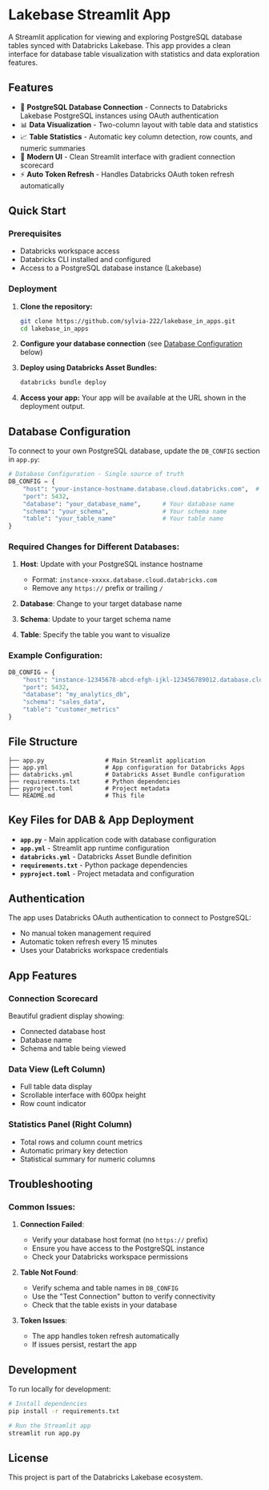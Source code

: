 # Lakebase Streamlit App

A Streamlit application for viewing and exploring PostgreSQL database tables synced with Databricks Lakebase. This app provides a clean interface for database table visualization with statistics and data exploration features.

## Features

- 🔗 **PostgreSQL Database Connection** - Connects to Databricks Lakebase PostgreSQL instances using OAuth authentication
- 📊 **Data Visualization** - Two-column layout with table data and statistics
- 📈 **Table Statistics** - Automatic key column detection, row counts, and numeric summaries
- 🎨 **Modern UI** - Clean Streamlit interface with gradient connection scorecard
- ⚡ **Auto Token Refresh** - Handles Databricks OAuth token refresh automatically

## Quick Start

### Prerequisites
- Databricks workspace access
- Databricks CLI installed and configured
- Access to a PostgreSQL database instance (Lakebase)

### Deployment

1. **Clone the repository:**
   ```bash
   git clone https://github.com/sylvia-222/lakebase_in_apps.git
   cd lakebase_in_apps
   ```

2. **Configure your database connection** (see [Database Configuration](#database-configuration) below)

3. **Deploy using Databricks Asset Bundles:**
   ```bash
   databricks bundle deploy
   ```

4. **Access your app:**
   Your app will be available at the URL shown in the deployment output.

## Database Configuration

To connect to your own PostgreSQL database, update the `DB_CONFIG` section in `app.py`:

```python
# Database Configuration - Single source of truth
DB_CONFIG = {
    "host": "your-instance-hostname.database.cloud.databricks.com",  # Your PostgreSQL host
    "port": 5432,  
    "database": "your_database_name",      # Your database name
    "schema": "your_schema",               # Your schema name
    "table": "your_table_name"             # Your table name
}
```

### Required Changes for Different Databases:

1. **Host**: Update with your PostgreSQL instance hostname
   - Format: `instance-xxxxx.database.cloud.databricks.com`
   - Remove any `https://` prefix or trailing `/`

2. **Database**: Change to your target database name

3. **Schema**: Update to your target schema name

4. **Table**: Specify the table you want to visualize

### Example Configuration:
```python
DB_CONFIG = {
    "host": "instance-12345678-abcd-efgh-ijkl-123456789012.database.cloud.databricks.com",
    "port": 5432,
    "database": "my_analytics_db",
    "schema": "sales_data", 
    "table": "customer_metrics"
}
```

## File Structure

```
├── app.py                 # Main Streamlit application
├── app.yml                # App configuration for Databricks Apps
├── databricks.yml         # Databricks Asset Bundle configuration
├── requirements.txt       # Python dependencies
├── pyproject.toml         # Project metadata
└── README.md              # This file
```

## Key Files for DAB & App Deployment

- **`app.py`** - Main application code with database configuration
- **`app.yml`** - Streamlit app runtime configuration  
- **`databricks.yml`** - Databricks Asset Bundle definition
- **`requirements.txt`** - Python package dependencies
- **`pyproject.toml`** - Project metadata and configuration

## Authentication

The app uses Databricks OAuth authentication to connect to PostgreSQL:
- No manual token management required
- Automatic token refresh every 15 minutes
- Uses your Databricks workspace credentials

## App Features

### Connection Scorecard
Beautiful gradient display showing:
- Connected database host
- Database name
- Schema and table being viewed

### Data View (Left Column)
- Full table data display
- Scrollable interface with 600px height
- Row count indicator

### Statistics Panel (Right Column)
- Total rows and column count metrics
- Automatic primary key detection
- Statistical summary for numeric columns

## Troubleshooting

### Common Issues:

1. **Connection Failed**: 
   - Verify your database host format (no `https://` prefix)
   - Ensure you have access to the PostgreSQL instance
   - Check your Databricks workspace permissions

2. **Table Not Found**:
   - Verify schema and table names in `DB_CONFIG`
   - Use the "Test Connection" button to verify connectivity
   - Check that the table exists in your database

3. **Token Issues**:
   - The app handles token refresh automatically
   - If issues persist, restart the app

## Development

To run locally for development:

```bash
# Install dependencies
pip install -r requirements.txt

# Run the Streamlit app
streamlit run app.py
```

## License

This project is part of the Databricks Lakebase ecosystem.
